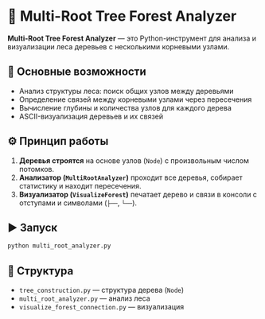 # 🌳 Multi-Root Tree Forest Analyzer

**Multi-Root Tree Forest Analyzer** — это Python-инструмент для анализа и визуализации леса деревьев с несколькими корневыми узлами.

## 🔧 Основные возможности

- Анализ структуры леса: поиск общих узлов между деревьями  
- Определение связей между корневыми узлами через пересечения  
- Вычисление глубины и количества узлов для каждого дерева  
- ASCII-визуализация деревьев и их связей

## ⚙️ Принцип работы

1. **Деревья строятся** на основе узлов (`Node`) с произвольным числом потомков.  
2. **Анализатор (`MultiRootAnalyzer`)** проходит все деревья, собирает статистику и находит пересечения.  
3. **Визуализатор (`VisualizeForest`)** печатает дерево и связи в консоли с отступами и символами (`├──`, `└──`).

## ▶️ Запуск

```bash
python multi_root_analyzer.py
```

## 📁 Структура

- `tree_construction.py` — структура дерева (`Node`)
- `multi_root_analyzer.py` — анализ леса
- `visualize_forest_connection.py` — визуализация
